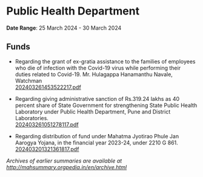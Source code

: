 # Public Health Department

**Date Range**: 25 March 2024 - 30 March 2024


## Funds
- Regarding the grant of ex-gratia assistance to the families of employees who die of infection with the Covid-19 virus while performing their duties related to Covid-19.  Mr. Hulagappa Hanamanthu Navale, Watchman\
  [202403261453522217.pdf](https://gr.maharashtra.gov.in/Site/Upload/Government%20Resolutions/English/202403261453522217.....pdf)

- Regarding giving administrative sanction of Rs.319.24 lakhs as 40 percent share of State Government for strengthening State Public Health Laboratory under Public Health Department, Pune and District Laboratories.\
  [202403261051278117.pdf](https://gr.maharashtra.gov.in/Site/Upload/Government%20Resolutions/English/202403261051278117.pdf)

- Regarding distribution of fund under Mahatma Jyotirao Phule Jan Aarogya Yojana, in the financial year 2023-24, under 2210 G 861.\
  [202403201321361817.pdf](https://gr.maharashtra.gov.in/Site/Upload/Government%20Resolutions/English/202403201321361817.pdf)


*Archives of earlier summaries are available at http://mahsummary.orgpedia.in/en/archive.html*